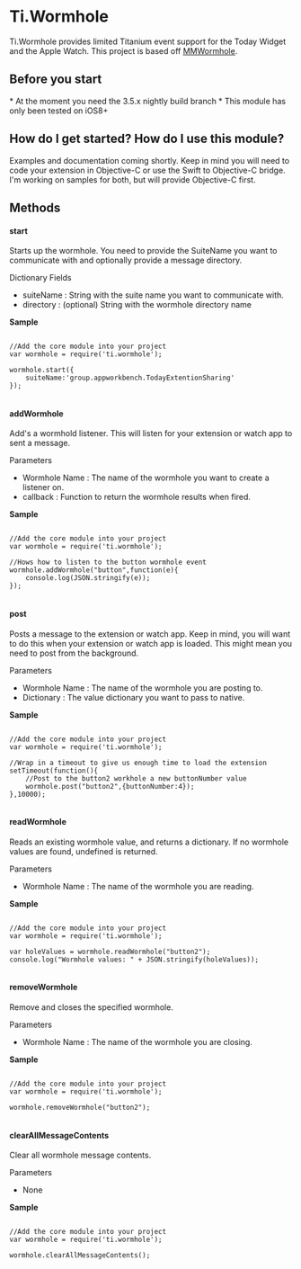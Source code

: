 <h1>Ti.Wormhole</h1>

Ti.Wormhole provides limited Titanium event support for the Today Widget and the Apple Watch.  This project is based off [MMWormhole](https://github.com/mutualmobile/MMWormhole).

<h2>Before you start</h2>
* At the moment you need the 3.5.x nightly build branch
* This module has only been tested on iOS8+

<h2>How do I get started? How do I use this module?</h2>

Examples and documentation coming shortly.  Keep in mind you will need to code your extension in Objective-C or use the Swift to Objective-C bridge.  I'm working on samples for both, but will provide Objective-C first.

<h2>Methods</h2>

<h4>start</h4>

Starts up the wormhole. You need to provide the SuiteName you want to communicate with and optionally provide a message directory.

Dictionary Fields
* suiteName : String with the suite name you want to communicate with.
* directory : (optional) String with the wormhole directory name 

<b>Sample</b>

<pre><code>
//Add the core module into your project
var wormhole = require('ti.wormhole');

wormhole.start({
	suiteName:'group.appworkbench.TodayExtentionSharing'
});

</code></pre>

<h4>addWormhole</h4>

Add's a wormhold listener.  This will listen for your extension or watch app to sent a message.

Parameters
* Wormhole Name : The name of the wormhole you want to create a listener on.
* callback : Function to return the wormhole results when fired.

<b>Sample</b>

<pre><code>
//Add the core module into your project
var wormhole = require('ti.wormhole');

//Hows how to listen to the button wormhole event
wormhole.addWormhole("button",function(e){
	console.log(JSON.stringify(e));
});

</code></pre>

<h4>post</h4>

Posts a message to the extension or watch app.  Keep in mind, you will want to do this when your extension or watch app is loaded. This might mean you need to post from the background.

Parameters
* Wormhole Name : The name of the wormhole you are posting to.
* Dictionary : The value dictionary you want to pass to native.

<b>Sample</b>

<pre><code>
//Add the core module into your project
var wormhole = require('ti.wormhole');

//Wrap in a timeout to give us enough time to load the extension
setTimeout(function(){
	//Post to the button2 workhole a new buttonNumber value
	wormhole.post("button2",{buttonNumber:4});
},10000);

</code></pre>

<h4>readWormhole</h4>

Reads an existing wormhole value, and returns a dictionary. If no wormhole values are found, undefined is returned.

Parameters
* Wormhole Name : The name of the wormhole you are reading.

<b>Sample</b>

<pre><code>
//Add the core module into your project
var wormhole = require('ti.wormhole');

var holeValues = wormhole.readWormhole("button2");
console.log("Wormhole values: " + JSON.stringify(holeValues));

</code></pre>

<h4>removeWormhole</h4>

Remove and closes the specified wormhole.

Parameters
* Wormhole Name : The name of the wormhole you are closing.

<b>Sample</b>

<pre><code>
//Add the core module into your project
var wormhole = require('ti.wormhole');

wormhole.removeWormhole("button2");

</code></pre>

<h4>clearAllMessageContents</h4>

Clear all wormhole message contents.

Parameters
* None

<b>Sample</b>

<pre><code>
//Add the core module into your project
var wormhole = require('ti.wormhole');

wormhole.clearAllMessageContents();

</code></pre>